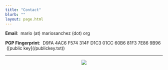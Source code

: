 ```yaml
---
title: "Contact"
blurb: ""
layout: page.html
---
```


<section id="howToContact">

<p><strong>Email</strong>: &nbsp;mario (at) mariosanchez (dot) org</p>
<p><strong>PGP Fingerprint</strong>: &nbsp;D9FA 4AC6 F574 314F D1C3 01CC 60B6 81F3 7E86 9B96 &nbsp;([public key](/publickey.txt))</p>

<!-- Remove contact form

<p>You can also use this simple contact form:</p>

<form id="contact-form" action="https://formspree.io/mariosc@gmail.com" method="POST">

    <input type="text" name="firstname" placeholder="First Name" required autofocus><br>
    <p id="warningName"></p>
    <input type="text" id="emailField" name="email" placeholder="you@youremail.com" required><br>
    <p id="warningEmail"></p>
    <textarea name="comment" placeholder="Hi Mario..." ></textarea><br>
    <p id="warningComment"></p>


    <input style="display:none;" type="text" name="_gotcha">
    <input type="hidden" name="_subject" value="Contact from mariosanchez.org">

    <input class="submit" type="submit" value="Send"> 
          
</form>

 -->

<hr />

<center>

<img src="/img/mscwebdev.JPG" class="round"><br />
<a href="http://github.com/mariobox"><i class="fa fa-github fa-lg"></i></a>
<a href="mailto:mario@mariosanchez.org"><i class="fa fa-envelope fa-lg"></i></a>
<a href="tel:305-699-6541"><i class="fa fa-phone-square fa-lg"></i></a>
</center>

</section>

<div id="message"></div>


